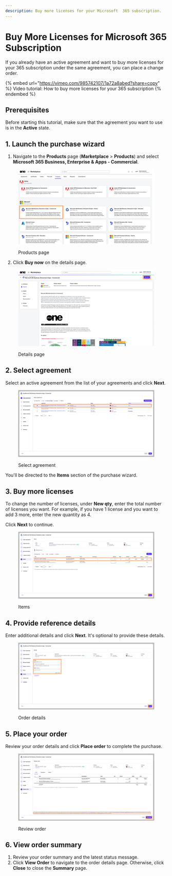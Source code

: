 ```yaml
---
description: Buy more licenses for your Microsoft  365 subscription.
---
```


# Buy More Licenses for Microsoft 365 Subscription

If you already have an active agreement and want to buy more licenses for your 365 subscription under the same agreement, you can place a change order.&#x20;

{% embed url="https://vimeo.com/985742107/1a72a8abed?share=copy" %}
Video tutorial: How to buy more licenses for your 365 subscription
{% endembed %}

## Prerequisites

Before starting this tutorial, make sure that the agreement you want to use is in the **Active** state.

## &#x31;**.** Launch the purchase wizard <a href="#id-1.-launch-the-purchase-wizard" id="id-1.-launch-the-purchase-wizard"></a>

1. Navigate to the **Products** page (**Marketplace** > **Products**) and select **Microsoft 365 Business, Enterprise & Apps - Commercial**.

<figure><img src="../../../.gitbook/assets/MS365.png" alt=""><figcaption><p>Products page</p></figcaption></figure>

2. Click **Buy now** on the details page.

<figure><img src="../../../.gitbook/assets/MS365BuyNow.png" alt=""><figcaption><p>Details page</p></figcaption></figure>

## 2. Select agreement

Select an active agreement from the list of your agreements and click **Next**.&#x20;

<figure><img src="../../../.gitbook/assets/MS365-Agreement (1).png" alt=""><figcaption><p>Select agreement</p></figcaption></figure>

You'll be directed to the **Items** section of the purchase wizard.

## 3. Buy more licenses <a href="#id-3.-add-new-items" id="id-3.-add-new-items"></a>

To change the number of licenses, under **New qty**, enter the total number of licenses you want. For example, if you have 1 license and you want to add 3 more, enter the new quantity as 4.

Click **Next** to continue.&#x20;

<figure><img src="../../../.gitbook/assets/365Items.png" alt=""><figcaption><p>Items </p></figcaption></figure>

## 4. Provide reference details

Enter additional details and click **Next**. It's optional to provide these details.

<figure><img src="../../../.gitbook/assets/365Details.png" alt=""><figcaption><p>Order details</p></figcaption></figure>

## 5. Place your order <a href="#id-5.-place-your-order" id="id-5.-place-your-order"></a>

Review your order details and click **Place order** to complete the purchase.

<figure><img src="../../../.gitbook/assets/365ReviewOrder.png" alt=""><figcaption><p>Review order</p></figcaption></figure>

## 6. View order summary <a href="#id-6.-view-order-summary" id="id-6.-view-order-summary"></a>

1. Review your order summary and the latest status message.
2. Click **View Order** to navigate to the order details page. Otherwise, click **Close** to close the **Summary** page.
